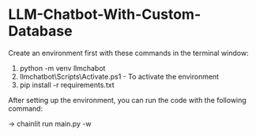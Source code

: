 # LLM-Chatbot-With-Custom-Database


Create an environment first with these commands in the terminal window:

1. python -m venv llmchabot
2. llmchatbot\Scripts\Activate.ps1 - To activate the environment
3. pip install -r requirements.txt


After setting up the environment, you can run the code with the following command:

-> chainlit run main.py -w
